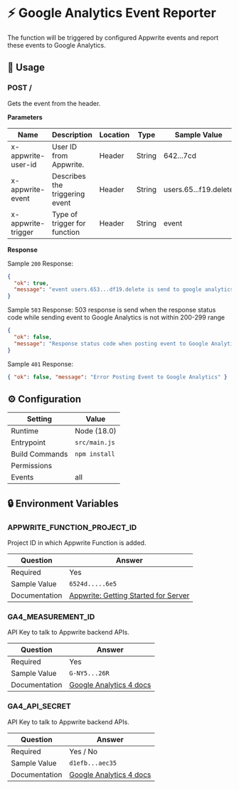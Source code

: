# ⚡ Google Analytics Event Reporter

The function will be triggered by configured Appwrite events and report these events to Google Analytics.

## 🧰 Usage

### POST /

Gets the event from the header.

**Parameters**

| Name               | Description                    | Location | Type   | Sample Value          |
| ------------------ | ------------------------------ | -------- | ------ | --------------------- |
| x-appwrite-user-id | User ID from Appwrite.         | Header   | String | 642...7cd             |
| x-appwrite-event   | Describes the triggering event | Header   | String | users.65...f19.delete |
| x-appwrite-trigger | Type of trigger for function   | Header   | String | event                 |

**Response**

Sample `200` Response:

```json
{
  "ok": true,
  "message": "event users.653...df19.delete is send to google analytics"
}
```

Sample `503` Response:
503 response is send when the response status code while sending event to Google Analytics is not within 200-299 range

```json
{
  "ok": false,
  "message": "Response status code when posting event to Google Analytics is 503"
}
```

Sample `401` Response:

```json
{ "ok": false, "message": "Error Posting Event to Google Analytics" }
```

## ⚙️ Configuration

| Setting        | Value         |
| -------------- | ------------- |
| Runtime        | Node (18.0)   |
| Entrypoint     | `src/main.js` |
| Build Commands | `npm install` |
| Permissions    |               |
| Events         | all           |

## 🔒 Environment Variables

### APPWRITE_FUNCTION_PROJECT_ID

Project ID in which Appwrite Function is added.

| Question      | Answer                                                                                             |
| ------------- | -------------------------------------------------------------------------------------------------- |
| Required      | Yes                                                                                                |
| Sample Value  | `6524d.....6e5`                                                                                    |
| Documentation | [Appwrite: Getting Started for Server](https://appwrite.io/docs/getting-started-for-server#apiKey) |

### GA4_MEASUREMENT_ID

API Key to talk to Appwrite backend APIs.

| Question      | Answer                                                                                                         |
| ------------- | -------------------------------------------------------------------------------------------------------------- |
| Required      | Yes                                                                                                            |
| Sample Value  | `G-NY5...26R`                                                                                                  |
| Documentation | [Google Analytics 4 docs](https://developers.google.com/analytics/devguides/collection/protocol/ga4/reference) |

### GA4_API_SECRET

API Key to talk to Appwrite backend APIs.

| Question      | Answer                                                                                                         |
| ------------- | -------------------------------------------------------------------------------------------------------------- |
| Required      | Yes / No                                                                                                       |
| Sample Value  | `d1efb...aec35`                                                                                                |
| Documentation | [Google Analytics 4 docs](https://developers.google.com/analytics/devguides/collection/protocol/ga4/reference) |
